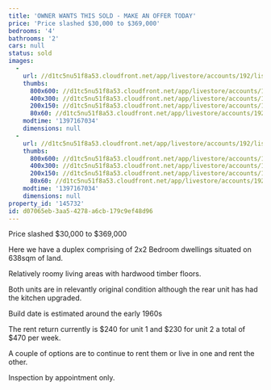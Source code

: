 ```yaml
---
title: 'OWNER WANTS THIS SOLD - MAKE AN OFFER TODAY'
price: 'Price slashed $30,000 to $369,000'
bedrooms: '4'
bathrooms: '2'
cars: null
status: sold
images:
  -
    url: //d1tc5nu51f8a53.cloudfront.net/app/livestore/accounts/192/listings/98071/images/111217371-1_9213528955_20140411035238.jpg
    thumbs:
      800x600: //d1tc5nu51f8a53.cloudfront.net/app/livestore/accounts/192/listings/98071/images/111217371-1_9213528955_20140411035238_800x600.jpg
      400x300: //d1tc5nu51f8a53.cloudfront.net/app/livestore/accounts/192/listings/98071/images/111217371-1_9213528955_20140411035238_400x300.jpg
      200x150: //d1tc5nu51f8a53.cloudfront.net/app/livestore/accounts/192/listings/98071/images/111217371-1_9213528955_20140411035238_200x150.jpg
      80x60: //d1tc5nu51f8a53.cloudfront.net/app/livestore/accounts/192/listings/98071/images/111217371-1_9213528955_20140411035238_80x60.jpg
    modtime: '1397167034'
    dimensions: null
  -
    url: //d1tc5nu51f8a53.cloudfront.net/app/livestore/accounts/192/listings/98071/images/111217371-2_411284747_20140411035238.jpg
    thumbs:
      800x600: //d1tc5nu51f8a53.cloudfront.net/app/livestore/accounts/192/listings/98071/images/111217371-2_411284747_20140411035238_800x600.jpg
      400x300: //d1tc5nu51f8a53.cloudfront.net/app/livestore/accounts/192/listings/98071/images/111217371-2_411284747_20140411035238_400x300.jpg
      200x150: //d1tc5nu51f8a53.cloudfront.net/app/livestore/accounts/192/listings/98071/images/111217371-2_411284747_20140411035238_200x150.jpg
      80x60: //d1tc5nu51f8a53.cloudfront.net/app/livestore/accounts/192/listings/98071/images/111217371-2_411284747_20140411035238_80x60.jpg
    modtime: '1397167034'
    dimensions: null
property_id: '145732'
id: d07065eb-3aa5-4278-a6cb-179c9ef48d96
---
```

Price slashed $30,000 to $369,000

Here we have a duplex comprising of 2x2 Bedroom dwellings situated on 638sqm of land.

Relatively roomy living areas with hardwood timber floors.

Both units are in relevantly original condition although the rear unit has had the kitchen upgraded.

Build date is estimated around the early 1960s

The rent return currently is $240 for unit 1 and $230 for unit 2 a total of $470 per week.

A couple of options are to continue to rent them or live in one and rent the other.

Inspection by appointment only.